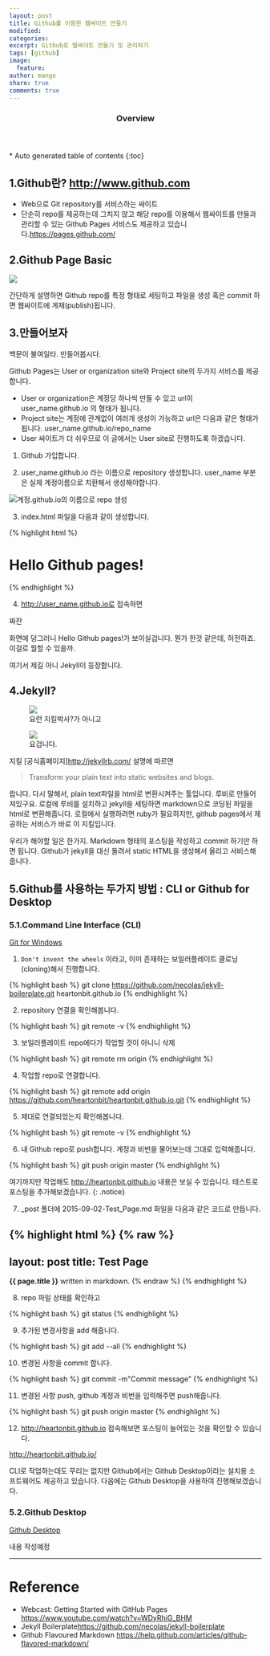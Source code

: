 ```yaml
---
layout: post
title: Github를 이용한 웹싸이트 만들기
modified:
categories:
excerpt: Github로 웹싸이트 만들기 및 관리하기
tags: [github]
image:
  feature:
author: mango
share: true
comments: true  
---
```

<section id="table-of-contents" class="toc">
  <header>
    <h3>Overview</h3>
  </header>
<div id="drawer" markdown="1">
*  Auto generated table of contents
{:toc}
</div>
</section><!-- /#table-of-contents -->

## 1.Github란? <http://www.github.com>

* Web으로 Git repository를 서비스하는 싸이트
* 단순히 repo를 제공하는데 그치지 않고 해당 repo를 이용해서 웹싸이트를 만들과 관리할 수 있는 Github Pages 서비스도 제공하고 있습니다.<https://pages.github.com/>


## 2.Github Page Basic

![](http://comoyo.github.io/assets/img/posts/comoyo_jekyll_blog.png)

간단하게 설명하면 Github repo를 특정 형태로 세팅하고 파일을 생성 혹은 commit 하면 웹싸이트에 게재(publish)됩니다.

## 3.만들어보자

백문이 불여일타. 만들어봅시다.

Github Pages는 User or organization site와 Project site의 두가지 서비스를 제공합니다.

* User or organization은 계정당 하나씩 만들 수 있고 url이 user_name.github.io 의 형태가 됩니다.
* Project site는 계정에 관계없이 여러개 생성이 가능하고 url은 다음과 같은 형태가 됩니다. user_name.github.io/repo_name
* User 싸이트가 더 쉬우므로 이 글에서는 User site로 진행하도록 하겠습니다.

1) Github 가입합니다.

2) user_name.github.io 라는 이름으로 repository 생성합니다. user_name 부분은 실제 계정이름으로 치환해서 생성해야합니다.

![계정.github.io의 이름으로 repo 생성](https://guides.github.com/features/pages/create-new-repo-screen.png)

3) index.html 파일을 다음과 같이 생성합니다.

{% highlight html %}
<html>
<head><title>Hello Github</title></head>
<body>
<h1>Hello Github pages!</h1>
</body>
</html>
{% endhighlight %}

4) http://user_name.github.io로 접속하면

짜잔

화면에 덩그러니 Hello Github pages!가 보이실겁니다. 뭔가 한것 같은데, 허전하죠. 이걸로 뭘할 수 있을까.

여기서 제길 아니 Jekyll이 등장합니다.


## 4.Jekyll?

<figure>
	<img src="http://images.moviepostershop.com/jekyll-movie-poster-2007-1020439848.jpg"></a>
	<figcaption>요런 지킬박사?가 아니고</figcaption>
</figure>

<figure>
	<img src="http://jekyllrb.com/img/logo-2x.png"></a>
	<figcaption>요겁니다.</figcaption>
</figure>

지킬 [공식홈페이지]<http://jekyllrb.com/> 설명에 따르면

>Transform your plain text into static websites and blogs.

랍니다. 다시 말해서, plain text파일을 html로 변환시켜주는 툴입니다. 루비로 만들어져있구요. 로컬에 루비를 설치하고 jekyll을 세팅하면 markdown으로 코딩된 파일을 html로 변환해줍니다.
로컬에서 실행하려면 ruby가 필요하지만, github pages에서 제공하는 서비스가 바로 이 지킬입니다.

우리가 해야할 일은 한가지. Markdown 형태의 포스팅을 작성하고 commit 하기만 하면 됩니다. Github가 jekyll을 대신 돌려서 static HTML을 생성해서 올리고 서비스해줍니다.

## 5.Github를 사용하는 두가지 방법 : CLI or Github for Desktop

### 5.1.Command Line Interface (CLI)

<div markdown="0"><a href="https://git-scm.com/download/win" class="btn btn-info">Git for Windows</a></div>

1) `Don't invent the wheels` 이라고, 이미 존재하는 보일러플레이트 클로닝(cloning)해서 진행합니다.

{% highlight bash %}
git clone https://github.com/necolas/jekyll-boilerplate.git heartonbit.github.io
{% endhighlight %}


2) repository 연결을 확인해봅니다.

{% highlight bash %}
git remote -v
{% endhighlight %}

3) 보일러플레이트 repo에다가 작업할 것이 아니니 삭제

{% highlight bash %}
git remote rm origin
{% endhighlight %}

4) 작업할 repo로 연결합니다.

{% highlight bash %}
git remote add origin https://github.com/heartonbit/heartonbit.github.io.git
{% endhighlight %}

5) 제대로 연결되었는지 확인해봅니다.

{% highlight bash %}
git remote -v
{% endhighlight %}

6) 내 Github repo로 push합니다. 계정과 비번을 물어보는데 그대로 입력해줍니다.

{% highlight bash %}
git push origin master
{% endhighlight %}

여기까지만 작업해도 http://heartonbit.github.io 내용은 보실 수 있습니다. 테스트로 포스팅을 추가해보겠습니다.
{: .notice}

7) \_post 폴더에 2015-09-02-Test_Page.md 화일을 다음과 같은 코드로 만듭니다.

{% highlight html %}
{% raw %}
---
layout: post
title: Test Page
---

**{{ page.title }}** written in markdown.
{% endraw %}
{% endhighlight %}

8) repo 파일 상태를 확인하고

{% highlight bash %}
git status
{% endhighlight %}

9) 추가된 변경사항을 add 해줍니다.

{% highlight bash %}
git add --all
{% endhighlight %}

10) 변경된 사항을 commit 합니다.

{% highlight bash %}
git commit -m"Commit message"
{% endhighlight %}

11) 변경된 사항 push, github 계정과 비번을 입력해주면 push해줍니다.

{% highlight bash %}
git push origin master
{% endhighlight %}

12) http://heartonbit.github.io 접속해보면 포스팅이 늘어있는 것을 확인할 수 있습니다.

<http://heartonbit.github.io/>

CLI로 작업하는데도 무리는 없지만 Github에서는 Github Desktop이라는 설치용 소프트웨어도 제공하고 있습니다. 다음에는 Github Desktop을 사용하여 진행해보겠습니다.

### 5.2.Github Desktop

<div markdown="0"><a href="https://desktop.github.com/" class="btn btn-info">Github Desktop</a></div>

내용 작성예정



----
# Reference

* Webcast: Getting Started with GitHub Pages <https://www.youtube.com/watch?v=WDyRhiG_BHM>
* Jekyll Boilerplate<https://github.com/necolas/jekyll-boilerplate>
* Github Flavoured Markdown <https://help.github.com/articles/github-flavored-markdown/>
